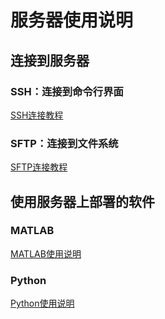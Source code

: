 # 服务器使用说明

## 连接到服务器

### SSH：连接到命令行界面

[SSH连接教程](https://zhangqian-sh.github.io/Group-Server-Tutorial/connect/ssh)
      
### SFTP：连接到文件系统

[SFTP连接教程](https://zhangqian-sh.github.io/Group-Server-Tutorial/connect/sftp)

## 使用服务器上部署的软件

### MATLAB

[MATLAB使用说明](https://zhangqian-sh.github.io/Group-Server-Tutorial/software/matlab)

### Python

[Python使用说明](https://zhangqian-sh.github.io/Group-Server-Tutorial/software/python)
